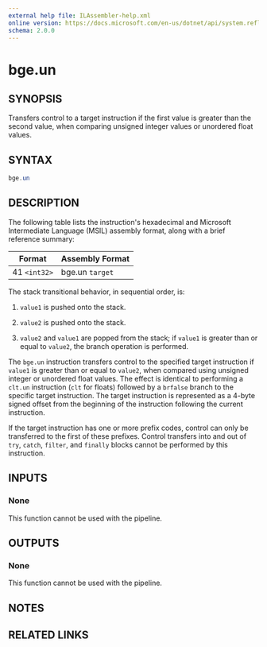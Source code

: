 ```yaml
---
external help file: ILAssembler-help.xml
online version: https://docs.microsoft.com/en-us/dotnet/api/system.reflection.emit.opcodes.bge_un
schema: 2.0.0
---
```


# bge.un

## SYNOPSIS

Transfers control to a target instruction if the first value is greater than the second value, when comparing unsigned integer values or unordered float values.

## SYNTAX

```powershell
bge.un
```

## DESCRIPTION

The following table lists the instruction's hexadecimal and Microsoft Intermediate Language (MSIL) assembly format, along with a brief reference summary:

| Format       | Assembly Format |
| ------------ | --------------- |
| 41 `<int32>` | bge.un `target` |

 The stack transitional behavior, in sequential order, is:

1.  `value1` is pushed onto the stack.

2.  `value2` is pushed onto the stack.

3.  `value2` and `value1` are popped from the stack; if `value1` is greater than or equal to `value2`, the branch operation is performed.

 The `bge.un` instruction transfers control to the specified target instruction if `value1` is greater than or equal to `value2`, when compared using unsigned integer or unordered float values. The effect is identical to performing a `clt.un` instruction (`clt` for floats) followed by a `brfalse` branch to the specific target instruction. The target instruction is represented as a 4-byte signed offset from the beginning of the instruction following the current instruction.

 If the target instruction has one or more prefix codes, control can only be transferred to the first of these prefixes. Control transfers into and out of `try`, `catch`, `filter`, and `finally` blocks cannot be performed by this instruction.

## INPUTS

### None

This function cannot be used with the pipeline.

## OUTPUTS

### None

This function cannot be used with the pipeline.

## NOTES

## RELATED LINKS

